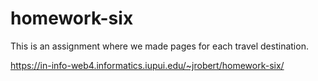 # homework-six
 
This is an assignment where we made pages for each travel destination. 

https://in-info-web4.informatics.iupui.edu/~jrobert/homework-six/
